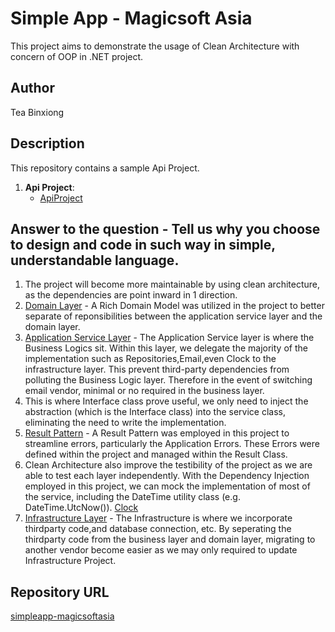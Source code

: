 # Simple App - Magicsoft Asia
This project aims to demonstrate the usage of Clean Architecture with concern of OOP in .NET project.

## Author
Tea Binxiong

## Description
This repository contains a sample Api Project.

1. **Api Project**: 
   - [ApiProject](./src/ApiProject)

##  Answer to the question - **Tell us why you choose to design and code in such way in simple, understandable language.**
1. The project will become more maintainable by using clean architecture, as the dependencies are point inward in 1 direction.
2. [Domain Layer](./src/ApiProject/ApiProject.Domain) - A Rich Domain Model was utilized in the project to better separate of reponsibilities between the application service layer and the domain layer.
3. [Application Service Layer](./src/ApiProject/ApiProject.Service) - The Application Service layer is where the Business Logics sit. Within this layer, we delegate the majority of the implementation such as Repositories,Email,even Clock to the infrastructure layer. This prevent third-party dependencies from polluting the Business Logic layer. Therefore in the event of switching email vendor, minimal or no required in the business layer.
4. This is where Interface class prove useful, we only need to inject the abstraction (which is the Interface class) into the service class, eliminating the need to write the implementation.
5. [Result Pattern](./src/ApiProject/ApiProject.Domain/Abstractions/Result.cs) - A Result Pattern was employed in this project to streamline errors, particularly the Application Errors. These Errors were defined within the project and managed within the Result Class.
6. Clean Architecture also improve the testibility of the project as we are able to test each layer independently. With the Dependency Injection employed in this project, we can mock the implementation of most of the service, including the DateTime utility class (e.g. DateTime.UtcNow()). [Clock](./src/ApiProject/ApiProject.Infrastructure/Clock/DateTimeProvider.cs)
7. [Infrastructure Layer](./src/ApiProject/ApiProject.Infrastructure) - The Infrastructure is where we incorporate thirdparty code,and database connection, etc. By seperating the thirdparty code from the business layer and domain layer, migrating to another vendor become easier as we may only required to update Infrastructure Project.

## Repository URL
[simpleapp-magicsoftasia](https://github.com/teabinxiong/simpleapp-magicsoftasia)





